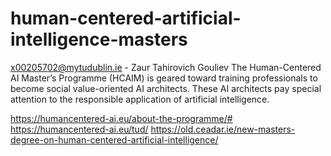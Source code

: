 # human-centered-artificial-intelligence-masters

x00205702@mytudublin.ie - Zaur Tahirovich Gouliev
The Human-Centered AI Master’s Programme (HCAIM) is geared toward training professionals to become social value-oriented AI architects. These AI architects pay special attention to the responsible application of artificial intelligence.

https://humancentered-ai.eu/about-the-programme/#
https://humancentered-ai.eu/tud/
https://old.ceadar.ie/new-masters-degree-on-human-centered-artificial-intelligence/
